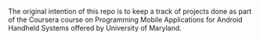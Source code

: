 The original intention of this repo is to keep a track of projects done as 
part of the Coursera course on Programming Mobile Applications for Android 
Handheld Systems offered by University of Maryland.
